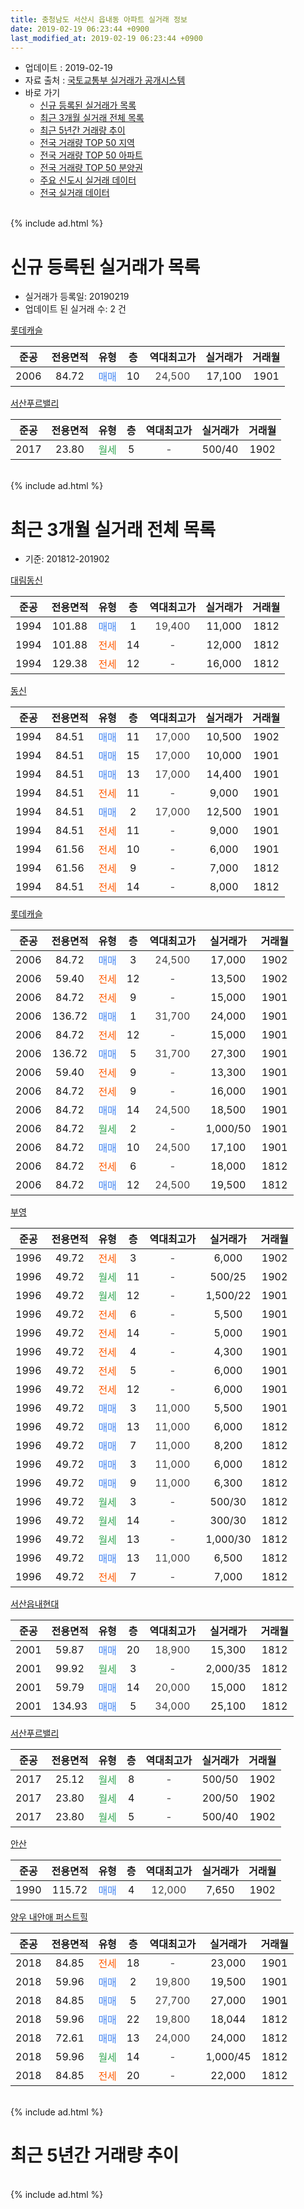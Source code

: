 ```yaml
---
title: 충청남도 서산시 읍내동 아파트 실거래 정보
date: 2019-02-19 06:23:44 +0900
last_modified_at: 2019-02-19 06:23:44 +0900
---
```


* 업데이트 : 2019-02-19
* 자료 출처 : [국토교통부 실거래가 공개시스템](http://rt.molit.go.kr)
* 바로 가기
    * [신규 등록된 실거래가 목록](#신규-등록된-실거래가-목록)
    * [최근 3개월 실거래 전체 목록](#최근-3개월-실거래-전체-목록)
    * [최근 5년간 거래량 추이](#최근-5년간-거래량-추이)
    * [전국 거래량 TOP 50 지역](https://inasie.github.io/apt-trade-info/최근-3개월-전국에서-가장-거래가-많이-발생한-지역)
    * [전국 거래량 TOP 50 아파트](https://inasie.github.io/apt-trade-info/최근-3개월-전국에서-가장-거래가-많이-발생한-아파트)
    * [전국 거래량 TOP 50 분양권](https://inasie.github.io/apt-trade-info/최근-3개월-전국에서-가장-거래가-많이-발생한-분양권)
    * [주요 신도시 실거래 데이터](https://inasie.github.io/apt-trade-info/주요-신도시)
    * [전국 실거래 데이터](https://inasie.github.io/apt-trade-info/전국)
<br>
{% include ad.html %}
<br>

# 신규 등록된 실거래가 목록
* 실거래가 등록일: 20190219
* 업데이트 된 실거래 수: 2 건


[롯데캐슬](https://search.naver.com/search.naver?query=%EC%B6%A9%EC%B2%AD%EB%82%A8%EB%8F%84+%EC%84%9C%EC%82%B0%EC%8B%9C+%EC%9D%8D%EB%82%B4%EB%8F%99+%EB%A1%AF%EB%8D%B0%EC%BA%90%EC%8A%AC)

|준공|전용면적|유형|층|역대최고가|실거래가|거래월|
|:---:|:---:|:---:|:---:|:---:|:---:|:---:|
|2006|84.72|<span style="color:#4285f3">매매</span>|10|<span style="color:#444444">24,500</span>|17,100|1901|

[서산푸르밸리](https://search.naver.com/search.naver?query=%EC%B6%A9%EC%B2%AD%EB%82%A8%EB%8F%84+%EC%84%9C%EC%82%B0%EC%8B%9C+%EC%9D%8D%EB%82%B4%EB%8F%99+%EC%84%9C%EC%82%B0%ED%91%B8%EB%A5%B4%EB%B0%B8%EB%A6%AC)

|준공|전용면적|유형|층|역대최고가|실거래가|거래월|
|:---:|:---:|:---:|:---:|:---:|:---:|:---:|
|2017|23.80|<span style="color:#34a853">월세</span>|5|<span style="color:#444444">-</span>|500/40|1902|


<br>
{% include ad.html %}
<br>

# 최근 3개월 실거래 전체 목록
* 기준: 201812-201902


[대림동신](https://search.naver.com/search.naver?query=%EC%B6%A9%EC%B2%AD%EB%82%A8%EB%8F%84+%EC%84%9C%EC%82%B0%EC%8B%9C+%EC%9D%8D%EB%82%B4%EB%8F%99+%EB%8C%80%EB%A6%BC%EB%8F%99%EC%8B%A0)

|준공|전용면적|유형|층|역대최고가|실거래가|거래월|
|:---:|:---:|:---:|:---:|:---:|:---:|:---:|
|1994|101.88|<span style="color:#4285f3">매매</span>|1|<span style="color:#444444">19,400</span>|11,000|1812|
|1994|101.88|<span style="color:#ff5a00">전세</span>|14|<span style="color:#444444">-</span>|12,000|1812|
|1994|129.38|<span style="color:#ff5a00">전세</span>|12|<span style="color:#444444">-</span>|16,000|1812|

[동신](https://search.naver.com/search.naver?query=%EC%B6%A9%EC%B2%AD%EB%82%A8%EB%8F%84+%EC%84%9C%EC%82%B0%EC%8B%9C+%EC%9D%8D%EB%82%B4%EB%8F%99+%EB%8F%99%EC%8B%A0)

|준공|전용면적|유형|층|역대최고가|실거래가|거래월|
|:---:|:---:|:---:|:---:|:---:|:---:|:---:|
|1994|84.51|<span style="color:#4285f3">매매</span>|11|<span style="color:#444444">17,000</span>|10,500|1902|
|1994|84.51|<span style="color:#4285f3">매매</span>|15|<span style="color:#444444">17,000</span>|10,000|1901|
|1994|84.51|<span style="color:#4285f3">매매</span>|13|<span style="color:#444444">17,000</span>|14,400|1901|
|1994|84.51|<span style="color:#ff5a00">전세</span>|11|<span style="color:#444444">-</span>|9,000|1901|
|1994|84.51|<span style="color:#4285f3">매매</span>|2|<span style="color:#444444">17,000</span>|12,500|1901|
|1994|84.51|<span style="color:#ff5a00">전세</span>|11|<span style="color:#444444">-</span>|9,000|1901|
|1994|61.56|<span style="color:#ff5a00">전세</span>|10|<span style="color:#444444">-</span>|6,000|1901|
|1994|61.56|<span style="color:#ff5a00">전세</span>|9|<span style="color:#444444">-</span>|7,000|1812|
|1994|84.51|<span style="color:#ff5a00">전세</span>|14|<span style="color:#444444">-</span>|8,000|1812|

[롯데캐슬](https://search.naver.com/search.naver?query=%EC%B6%A9%EC%B2%AD%EB%82%A8%EB%8F%84+%EC%84%9C%EC%82%B0%EC%8B%9C+%EC%9D%8D%EB%82%B4%EB%8F%99+%EB%A1%AF%EB%8D%B0%EC%BA%90%EC%8A%AC)

|준공|전용면적|유형|층|역대최고가|실거래가|거래월|
|:---:|:---:|:---:|:---:|:---:|:---:|:---:|
|2006|84.72|<span style="color:#4285f3">매매</span>|3|<span style="color:#444444">24,500</span>|17,000|1902|
|2006|59.40|<span style="color:#ff5a00">전세</span>|12|<span style="color:#444444">-</span>|13,500|1902|
|2006|84.72|<span style="color:#ff5a00">전세</span>|9|<span style="color:#444444">-</span>|15,000|1901|
|2006|136.72|<span style="color:#4285f3">매매</span>|1|<span style="color:#444444">31,700</span>|24,000|1901|
|2006|84.72|<span style="color:#ff5a00">전세</span>|12|<span style="color:#444444">-</span>|15,000|1901|
|2006|136.72|<span style="color:#4285f3">매매</span>|5|<span style="color:#444444">31,700</span>|27,300|1901|
|2006|59.40|<span style="color:#ff5a00">전세</span>|9|<span style="color:#444444">-</span>|13,300|1901|
|2006|84.72|<span style="color:#ff5a00">전세</span>|9|<span style="color:#444444">-</span>|16,000|1901|
|2006|84.72|<span style="color:#4285f3">매매</span>|14|<span style="color:#444444">24,500</span>|18,500|1901|
|2006|84.72|<span style="color:#34a853">월세</span>|2|<span style="color:#444444">-</span>|1,000/50|1901|
|2006|84.72|<span style="color:#4285f3">매매</span>|10|<span style="color:#444444">24,500</span>|17,100|1901|
|2006|84.72|<span style="color:#ff5a00">전세</span>|6|<span style="color:#444444">-</span>|18,000|1812|
|2006|84.72|<span style="color:#4285f3">매매</span>|12|<span style="color:#444444">24,500</span>|19,500|1812|

[부영](https://search.naver.com/search.naver?query=%EC%B6%A9%EC%B2%AD%EB%82%A8%EB%8F%84+%EC%84%9C%EC%82%B0%EC%8B%9C+%EC%9D%8D%EB%82%B4%EB%8F%99+%EB%B6%80%EC%98%81)

|준공|전용면적|유형|층|역대최고가|실거래가|거래월|
|:---:|:---:|:---:|:---:|:---:|:---:|:---:|
|1996|49.72|<span style="color:#ff5a00">전세</span>|3|<span style="color:#444444">-</span>|6,000|1902|
|1996|49.72|<span style="color:#34a853">월세</span>|11|<span style="color:#444444">-</span>|500/25|1902|
|1996|49.72|<span style="color:#34a853">월세</span>|12|<span style="color:#444444">-</span>|1,500/22|1901|
|1996|49.72|<span style="color:#ff5a00">전세</span>|6|<span style="color:#444444">-</span>|5,500|1901|
|1996|49.72|<span style="color:#ff5a00">전세</span>|14|<span style="color:#444444">-</span>|5,000|1901|
|1996|49.72|<span style="color:#ff5a00">전세</span>|4|<span style="color:#444444">-</span>|4,300|1901|
|1996|49.72|<span style="color:#ff5a00">전세</span>|5|<span style="color:#444444">-</span>|6,000|1901|
|1996|49.72|<span style="color:#ff5a00">전세</span>|12|<span style="color:#444444">-</span>|6,000|1901|
|1996|49.72|<span style="color:#4285f3">매매</span>|3|<span style="color:#444444">11,000</span>|5,500|1901|
|1996|49.72|<span style="color:#4285f3">매매</span>|13|<span style="color:#444444">11,000</span>|6,000|1812|
|1996|49.72|<span style="color:#4285f3">매매</span>|7|<span style="color:#444444">11,000</span>|8,200|1812|
|1996|49.72|<span style="color:#4285f3">매매</span>|3|<span style="color:#444444">11,000</span>|6,000|1812|
|1996|49.72|<span style="color:#4285f3">매매</span>|9|<span style="color:#444444">11,000</span>|6,300|1812|
|1996|49.72|<span style="color:#34a853">월세</span>|3|<span style="color:#444444">-</span>|500/30|1812|
|1996|49.72|<span style="color:#34a853">월세</span>|14|<span style="color:#444444">-</span>|300/30|1812|
|1996|49.72|<span style="color:#34a853">월세</span>|13|<span style="color:#444444">-</span>|1,000/30|1812|
|1996|49.72|<span style="color:#4285f3">매매</span>|13|<span style="color:#444444">11,000</span>|6,500|1812|
|1996|49.72|<span style="color:#ff5a00">전세</span>|7|<span style="color:#444444">-</span>|7,000|1812|


<script async src="//pagead2.googlesyndication.com/pagead/js/adsbygoogle.js"></script>
<!-- 기본 -->
<ins class="adsbygoogle"
     style="display:block"
     data-ad-client="ca-pub-2446590836940007"
     data-ad-slot="1659523306"
     data-ad-format="auto"
     data-full-width-responsive="true"></ins>
<script>
(adsbygoogle = window.adsbygoogle || []).push({});
</script>


[서산읍내현대](https://search.naver.com/search.naver?query=%EC%B6%A9%EC%B2%AD%EB%82%A8%EB%8F%84+%EC%84%9C%EC%82%B0%EC%8B%9C+%EC%9D%8D%EB%82%B4%EB%8F%99+%EC%84%9C%EC%82%B0%EC%9D%8D%EB%82%B4%ED%98%84%EB%8C%80)

|준공|전용면적|유형|층|역대최고가|실거래가|거래월|
|:---:|:---:|:---:|:---:|:---:|:---:|:---:|
|2001|59.87|<span style="color:#4285f3">매매</span>|20|<span style="color:#444444">18,900</span>|15,300|1812|
|2001|99.92|<span style="color:#34a853">월세</span>|3|<span style="color:#444444">-</span>|2,000/35|1812|
|2001|59.79|<span style="color:#4285f3">매매</span>|14|<span style="color:#444444">20,000</span>|15,000|1812|
|2001|134.93|<span style="color:#4285f3">매매</span>|5|<span style="color:#444444">34,000</span>|25,100|1812|

[서산푸르밸리](https://search.naver.com/search.naver?query=%EC%B6%A9%EC%B2%AD%EB%82%A8%EB%8F%84+%EC%84%9C%EC%82%B0%EC%8B%9C+%EC%9D%8D%EB%82%B4%EB%8F%99+%EC%84%9C%EC%82%B0%ED%91%B8%EB%A5%B4%EB%B0%B8%EB%A6%AC)

|준공|전용면적|유형|층|역대최고가|실거래가|거래월|
|:---:|:---:|:---:|:---:|:---:|:---:|:---:|
|2017|25.12|<span style="color:#34a853">월세</span>|8|<span style="color:#444444">-</span>|500/50|1902|
|2017|23.80|<span style="color:#34a853">월세</span>|4|<span style="color:#444444">-</span>|200/50|1902|
|2017|23.80|<span style="color:#34a853">월세</span>|5|<span style="color:#444444">-</span>|500/40|1902|

[안산](https://search.naver.com/search.naver?query=%EC%B6%A9%EC%B2%AD%EB%82%A8%EB%8F%84+%EC%84%9C%EC%82%B0%EC%8B%9C+%EC%9D%8D%EB%82%B4%EB%8F%99+%EC%95%88%EC%82%B0)

|준공|전용면적|유형|층|역대최고가|실거래가|거래월|
|:---:|:---:|:---:|:---:|:---:|:---:|:---:|
|1990|115.72|<span style="color:#4285f3">매매</span>|4|<span style="color:#444444">12,000</span>|7,650|1902|

[양우 내안애 퍼스트힐](https://search.naver.com/search.naver?query=%EC%B6%A9%EC%B2%AD%EB%82%A8%EB%8F%84+%EC%84%9C%EC%82%B0%EC%8B%9C+%EC%9D%8D%EB%82%B4%EB%8F%99+%EC%96%91%EC%9A%B0+%EB%82%B4%EC%95%88%EC%95%A0+%ED%8D%BC%EC%8A%A4%ED%8A%B8%ED%9E%90)

|준공|전용면적|유형|층|역대최고가|실거래가|거래월|
|:---:|:---:|:---:|:---:|:---:|:---:|:---:|
|2018|84.85|<span style="color:#ff5a00">전세</span>|18|<span style="color:#444444">-</span>|23,000|1901|
|2018|59.96|<span style="color:#4285f3">매매</span>|2|<span style="color:#444444">19,800</span>|19,500|1901|
|2018|84.85|<span style="color:#4285f3">매매</span>|5|<span style="color:#444444">27,700</span>|27,000|1901|
|2018|59.96|<span style="color:#4285f3">매매</span>|22|<span style="color:#444444">19,800</span>|18,044|1812|
|2018|72.61|<span style="color:#4285f3">매매</span>|13|<span style="color:#444444">24,000</span>|24,000|1812|
|2018|59.96|<span style="color:#34a853">월세</span>|14|<span style="color:#444444">-</span>|1,000/45|1812|
|2018|84.85|<span style="color:#ff5a00">전세</span>|20|<span style="color:#444444">-</span>|22,000|1812|


<br>
{% include ad.html %}
<br>

# 최근 5년간 거래량 추이


<div style="width:100%;">
    <canvas id="deal_progress" height="200"></canvas>
</div>

<script>
new Chart(document.getElementById("deal_progress"), {
    type: 'line',
    data: {
        labels: ['201402','201403','201404','201405','201406','201407','201408','201409','201410','201411','201412','201501','201502','201503','201504','201505','201506','201507','201508','201509','201510','201511','201512','201601','201602','201603','201604','201605','201606','201607','201608','201609','201610','201611','201612','201701','201702','201703','201704','201705','201706','201707','201708','201709','201710','201711','201712','201801','201802','201803','201804','201805','201806','201807','201808','201809','201810','201811','201812','201901','201902'],
        datasets: [{
            label: '매매',
            pointRadius: 1,
            data: [16, 19, 33, 19, 10, 21, 14, 16, 34, 16, 18, 20, 23, 23, 19, 16, 13, 17, 18, 17, 15, 10, 12, 11, 10, 30, 15, 21, 17, 18, 22, 24, 27, 24, 23, 25, 27, 38, 17, 14, 20, 21, 15, 25, 24, 15, 11, 18, 30, 58, 35, 40, 27, 30, 15, 18, 24, 10, 12, 10, 3],
            borderColor: "rgba(255, 201, 14, 1)",
            backgroundColor: "rgba(255, 201, 14, 0.5)",
            fill: false,
            lineTension: 0
        },{
            label: '전월세',
            pointRadius: 1,
            data: [36, 32, 26, 28, 18, 15, 20, 31, 34, 44, 43, 36, 40, 33, 27, 19, 25, 17, 23, 24, 43, 32, 45, 20, 20, 12, 13, 10, 19, 11, 4, 10, 15, 17, 15, 9, 15, 7, 10, 8, 8, 20, 11, 7, 10, 8, 11, 13, 12, 20, 20, 27, 24, 23, 25, 14, 18, 11, 12, 15, 6],
            borderColor: "rgba(0, 141, 185, 1)",
            backgroundColor: "rgba(0, 141, 185, 0.5)",
            fill: false,
            lineTension: 0
        }
        ]
    },
    options: {
        responsive: true,
        title: {
            display: false
        },
        tooltips: {
            mode: 'index',
            intersect: false
        },
        hover: {
            mode: 'nearest',
            intersect: true
        },
        scales: {
            xAxes: [{
                display: true,
                scaleLabel: {
                    display: true,
                    labelString: '년/월'
                }
            }],
            yAxes: [{
                display: true,
                ticks: {
                    suggestedMin: 0,
                },
                scaleLabel: {
                    display: true,
                    labelString: '실거래 수'
                }
            }]
        }
    }
});

</script>


<br>
{% include ad.html %}
<br>

